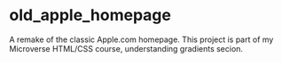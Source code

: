 # old_apple_homepage
A remake of the classic Apple.com homepage. This project is part of my Microverse HTML/CSS course, understanding gradients secion.
